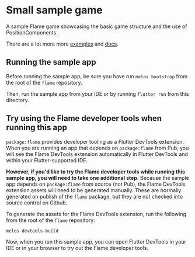 # Small sample game

A sample Flame game showcasing the basic game structure and the use of PositionComponents.

There are a lot more more [examples](../doc/examples) and [docs](../doc).


## Running the sample app

Before running the sample app, be sure you have run `melos bootstrap` from the root
of the `flame` repository.

Then, run the sample app from your IDE or by running `flutter run` from this directory.


## Try using the Flame developer tools when running this app

`package:flame` provides developer tooling as a Flutter DevTools extension. When you
are running an app that depends on `package:flame` from Pub, you will see the Flame
DevTools extension automatically in Flutter DevTools and within your Flutter-supported
IDE.

**However, if you'd like to try the Flame developer tools while running this sample
app, you will need to take one additional step.** Because the sample app depends
on `package:flame` from source (not Pub), the Flame DevTools extension assets will
need to be generated manually. These are normally generated on publish of the `flame`
package, but they are not checked into source control on Github.

To generate the assets for the Flame DevTools extension, run the following from the
root of the `flame` repository:

```sh
melos devtools-build
```

Now, when you run this sample app, you can open Flutter DevTools in your IDE or in
your browser to try out the Flame developer tools.
